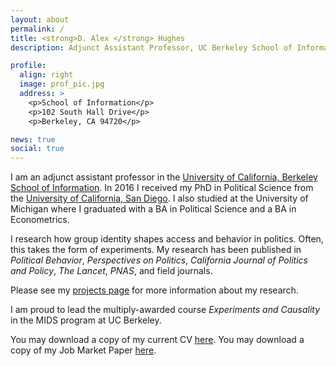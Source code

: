 ```yaml
---
layout: about
permalink: /
title: <strong>D. Alex </strong> Hughes
description: Adjunct Assistant Professor, UC Berkeley School of Information

profile:
  align: right
  image: prof_pic.jpg
  address: >
    <p>School of Information</p>
    <p>102 South Hall Drive</p>
    <p>Berkeley, CA 94720</p>

news: true
social: true
---
```


I am an adjunct assistant professor in the
[University of California, Berkeley](http://www.berkeley.edu)
[School of Information](https://www.ischool.berkeley.edu). In 2016 I
received my PhD in Political Science from the
[University of California, San Diego](http://polisci.ucsd.edu). I also
studied at the University of Michigan where I graduated with a BA in
Political Science and a BA in Econometrics.

I research how group identity shapes access and behavior in
politics. Often, this takes the form of experiments. My research has
been published in _Political Behavior_, _Perspectives on Politics_,
_California Journal of Politics and Policy_, _The Lancet_, _PNAS_,
and field journals.

Please see my [projects page](./projects) for more information about my research. 

I am proud to lead the multiply-awarded course _Experiments and Causality_ in the MIDS
program at UC Berkeley.

You may download a copy of my current CV
[here](./assets/cv/Hughes_CV.pdf). You may download a copy of my Job
Market Paper [here](./assets/pdf/Hughes_JobMarketPaper.pdf). 
